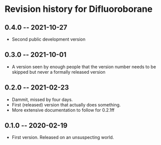 # Revision history for Difluoroborane

## 0.4.0 -- 2021-10-27

* Second public development version

## 0.3.0 -- 2021-10-01

* A version seen by enough people that the version number needs to be skipped but never a formally released version

## 0.2.0 -- 2021-02-23

* Dammit, missed by four days.
* First (released) version that actually does something.
* More extensive documentation to follow for 0.2.1ff

## 0.1.0 -- 2020-02-19

* First version. Released on an unsuspecting world.

